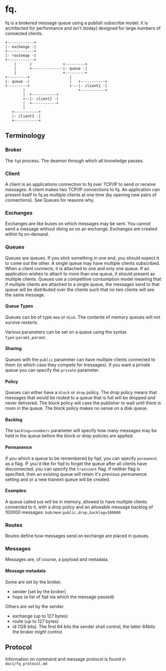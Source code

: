 # fq.

fq is a *brokered* message queue using a publish subscribe model.  It is architected for performance and isn't (today) designed for large numbers of connected clients.


    +------------+
    |- exchange -|
    +------------+
    |- routemap -|
    +------------+
        |      |              +---------+
        |      +--------------|- queue -|
        |                     +---------+
    +---------+                  |
    |- queue -|                  |   +-----------+
    +---------+                  +---|- client1 -|
            |                        +-----------+
            |  +-----------+
            +--|- client2 -|
            |  +-----------+
            |
       +-----------+
       |- client3 -|
       +-----------+

## Terminology

### Broker

The `fqd` process. The deamon through which all knowledge passes.

### Client

A client is an applications connection to fq over TCP/IP to send or receive messages. A client makes two TCP/IP connections to fq.  An application can present itself to fq as multiple clients at one time (by opening new pairs of connections). See Queues for reasons why.

### Exchanges

Exchanges are like buses on which messages may be sent.  You cannot send a message without doing so on an exchange.  Exchanges are created within fq on-demand.

### Queues

Queues are queues. If you stick something in one end, you should expect it to come out the other.  A single queue may have multiple clients subscribed.  When a client connects, it is attached to one and only one queue.  If an application wishes to attach to more than one queue, it should present as multiple clients.  Queues use a competitive consumption model meaning that if multiple clients are attached to a single queue, the messages send to that queue will be distributed over the clients such that no two clients will see the same message.

#### Queue Types

Queues can be of type `mem` or `disk`.  The contents of memory queues will not survive restarts.

Various parameters can be set on a queue using the syntax `type:param1,param2`.

#### Sharing

Queues with the `public` parameter can have multiple clients connected to them (in which case they compete for messages).  If you want a private queue you can specify the `private` parameter.

#### Policy

Queues can either have a `block` or `drop` policy.  The drop policy means that messages that would be routed to a queue that is full will be dropped and never delivered.  The block policy will case the publisher to wait until there is room in the queue.  The block policy makes no sense on a disk queue.

#### Backlog

The `backlog=<number>` parameter will specify how many messages may be held in the queue before the block or drop policies are applied.

#### Permanence

If you which a queue to be remembered by fqd, you can specify `permanent` as a flag.  IF you'd like for fqd to forget the queue after all clients have disconnected, you can specify the `transient` flag.  If neither flag is specified, then an existing queue will retain it's previous permanence setting and or a new traneint queue will be created.

#### Examples:

A queue called `bob` will be in memory, allowed to have multiple clients connected to it, with a drop policy and an allowable message backlog of 100000 messages: `bob/mem:public,drop,backlog=100000`

### Routes

Routes define how messages send on exchange are placed in queues.

### Messages

Messages are, of course, a payload and metadata.

#### Message metadata

Some are set by the broker.
 
 * sender [set by the broker]
 * hops (a list of fqd via which the message passed)

Others are set by the sender. 

 * exchange (up to 127 bytes)
 * route (up to 127 bytes)
 * id (128 bits). The first 64 bits the sender shall control, the latter 64bits the broker *might* control.

## Protocol

Information on command and message protocol is found in `docs/fq_protocol.md`
